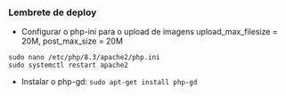 ### Lembrete de deploy

- Configurar o php-ini para o upload de imagens upload_max_filesize = 20M, post_max_size = 20M
```
sudo nano /etc/php/8.3/apache2/php.ini
sudo systemctl restart apache2
```

- Instalar o php-gd:
```sudo apt-get install php-gd```